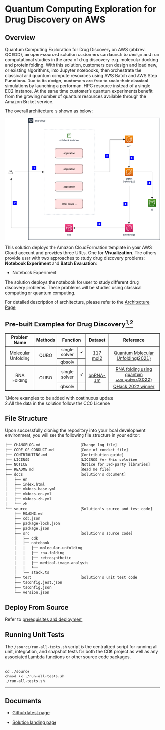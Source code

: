 # Quantum Computing Exploration for Drug Discovery on AWS

## Overview

Quantum Computing Exploration for Drug Discovery on AWS (abbrev. QCEDD), an open-sourced solution customers can launch to design and run computational studies in the area of drug discovery, e.g. molecular docking and protein folding. With this solution, customers can design and load new, or existing algorithms, into Jupyter notebooks, then orchestrate the classical and quantum compute resources using AWS Batch and AWS Step Functions. Due to its design, customers are free to scale their classical simulations by launching a performant HPC resource instead of a single EC2 instance. At the same time customer’s quantum experiments benefit from the growing number of quantum resources available through the Amazon Braket service.

The overall architecture is shown as below:

![architecture](./docs/en/images/architecture.png)

This solution deploys the Amazon CloudFormation template in your
AWS Cloud account and provides three URLs. One for **Visualization**.
The others provide user with two approaches to study drug discovery
problems: **Notebook Experiment** and **Batch Evaluation**:

- Notebook Experiment

The solution deploys the notebook for user to study different drug discovery
problems.
These problems will be studied using classical computing or quantum
computing.

For detailed description of architecture, please refer to the
[Architecture Page](https://awslabs.github.io/quantum-computing-exploration-for-drug-discovery-on-aws/en/architecture/)

## Pre-built Examples for Drug Discovery[<sup>1,</sup>](#more-example)[<sup>2</sup>](#data)

<table border='1' style="text-align: center">
    <tr>
        <td><B>Problem Name</B></td>
        <td><B>Methods</td>
        <td colspan='2'><B>Function</td>
        <td><B>Dataset</td>
        <td><B>Reference</td>
    <tr>
    <tr>
        <td rowspan='4'>Molecular Unfolding </td>
        <td rowspan='4'>QUBO</td>
        <td><span>single solver</span></td>
        <td><span>&#10004;</span></td>
        <td rowspan='4'><a href="https://www.rcsb.org/ligand/117">117 mol2</a></td>
        <td rowspan='4'><a href="https://arxiv.org/abs/2107.13607">Quantum Molecular Unfolding(2021)</a></td>
    <tr>
    <tr>
        <td><span>qbsolv</span></td>
        <td><span><span></td>
    <tr>
    <tr>
        <td rowspan='4'>RNA Folding</td>
        <td rowspan='4'>QUBO</td>
        <td><span>single solver</span></td>
        <td><span>&#10004;</span></td>
        <td rowspan='4'><a href="http://bprna.cgrb.oregonstate.edu/">bpRNA-1m</a></td>
        <td ><span><a href="https://journals.plos.org/ploscompbiol/article?id=10.1371/journal.pcbi.1010032">RNA folding using quantum computers(2022)</a></span></td>
    <tr>
    <tr>
        <td><span>qbsolv</span></td>
        <td><span><span></td>
        <td ><span><a href="https://github.com/XanaduAI/QHack2022/issues/114">QHack 2022 winner</a></span></td>
    <tr>
</table>

<div id='more-example'></div>
1.More examples to be added with continuous update
<div id='data'></div>
2.All the data in the solution follow the CC0 License

## File Structure

Upon successfully cloning the repository into your local development environment, you will see the following file structure in your editor:

```
├── CHANGELOG.md                  [Change log file]
├── CODE_OF_CONDUCT.md            [Code of conduct file]
├── CONTRIBUTING.md               [Contribution guide]
├── LICENSE                       [LICENSE for this solution]
├── NOTICE                        [Notice for 3rd-party libraries]
├── README.md                     [Read me file]
├── docs                          [Solution's document]
│   ├── en
│   ├── index.html
│   ├── mkdocs.base.yml
│   ├── mkdocs.en.yml
│   ├── mkdocs.zh.yml
│   └── zh
└── source                        [Solution's source and test code]
    ├── README.md
    ├── cdk.json
    ├── package-lock.json
    ├── package.json
    ├── src                       [Solution's source code]
    │   ├── cdk
    │   ├── notebook
    │   │   ├── molecular-unfolding
    │   │   ├── rna-folding
    │   │   ├── retrosynthetic
    │   │   ├── medical-image-analysis
    │   │   └──
    │   └── stack.ts
    ├── test                      [Solution's unit test code]
    ├── tsconfig.jest.json
    ├── tsconfig.json
    └── version.json
```

## Deploy From Source

Refer to [prerequisites and deployment](source/README.md)

## Running Unit Tests

The `/source/run-all-tests.sh` script is the centralized script for running all unit, integration, and snapshot tests for both the CDK project as well as any associated Lambda functions or other source code packages.

```

cd ./source
chmod +x ./run-all-tests.sh
./run-all-tests.sh

```

---

## Documents

- [Github latest page](https://awslabs.github.io/quantum-computing-exploration-for-drug-discovery-on-aws/en/)

- [Solution landing page](https://aws.amazon.com/solutions/implementations/quantum-computing-exploration-for-drug-discovery/)
